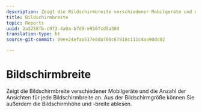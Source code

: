 ```yaml
---
description: Zeigt die Bildschirmbreite verschiedener Mobilgeräte und die Anzahl der Ansichten für jede Bildschirmbreite an. Aus der Bildschirmgröße können Sie außerdem die Bildschirmhöhe und -breite ablesen.
title: Bildschirmbreite
topic: Reports
uuid: 2a3258fb-c973-4a0a-b7d8-e916fcd5a30d
translation-type: ht
source-git-commit: 99ee24efaa517e8da700c67818c111c4aa90dc02

---
```



# Bildschirmbreite

Zeigt die Bildschirmbreite verschiedener Mobilgeräte und die Anzahl der Ansichten für jede Bildschirmbreite an. Aus der Bildschirmgröße können Sie außerdem die Bildschirmhöhe und -breite ablesen.

